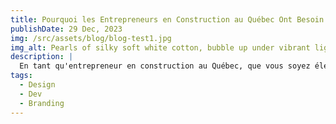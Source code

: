 ```yaml
---
title: Pourquoi les Entrepreneurs en Construction au Québec Ont Besoin d'un Site Web
publishDate: 29 Dec, 2023
img: /src/assets/blog/blog-test1.jpg
img_alt: Pearls of silky soft white cotton, bubble up under vibrant lighting
description: |
  En tant qu'entrepreneur en construction au Québec, que vous soyez électricien, plombier, couvreur ou entrepreneur général, avoir un site web n'est plus un luxe, mais une nécessité. Dans ce guide complet, nous explorons les cinq raisons fondamentales pour lesquelles votre entreprise de construction ne peut se passer d'une présence en ligne robuste. De plus, nous vous offrons des solutions sur mesure pour la création de votre site web professionnel.
tags:
  - Design
  - Dev
  - Branding
---
```

